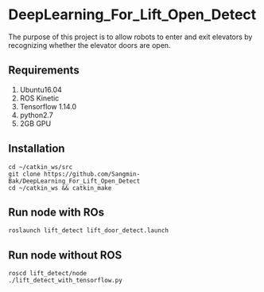 # DeepLearning_For_Lift_Open_Detect
The purpose of this project is to allow robots to enter and exit elevators by recognizing whether the elevator doors are open.

## Requirements
1. Ubuntu16.04
2. ROS Kinetic
3. Tensorflow 1.14.0 
4. python2.7
5. 2GB GPU

## Installation
```
cd ~/catkin_ws/src
git clone https://github.com/Sangmin-Bak/DeepLearning_For_Lift_Open_Detect
cd ~/catkin_ws && catkin_make
```

## Run node with ROs
```
roslaunch lift_detect lift_door_detect.launch
```

## Run node without ROS
```
roscd lift_detect/node
./lift_detect_with_tensorflow.py
```

